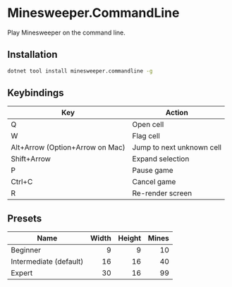 # Minesweeper.CommandLine

Play Minesweeper on the command line.

## Installation

```bash
dotnet tool install minesweeper.commandline -g
```

## Keybindings

| Key | Action |
| --- | --- |
| Q | Open cell |
| W | Flag cell |
| Alt+Arrow (Option+Arrow on Mac) | Jump to next unknown cell |
| Shift+Arrow | Expand selection |
| P | Pause game |
| Ctrl+C | Cancel game |
| R | Re-render screen |

## Presets

| Name | Width | Height | Mines |
| --- | ---:| ---:| ---:|
| Beginner | 9 | 9 | 10 |
| Intermediate (default) | 16 | 16 | 40 |
| Expert | 30 | 16 | 99 |
